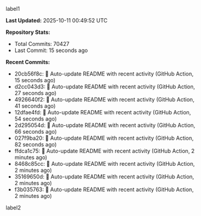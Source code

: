 
label1 
<!-- ACTIVITY_START -->
**Last Updated:** 2025-10-11 00:49:52 UTC

**Repository Stats:**
- Total Commits: 70427
- Last Commit: 15 seconds ago

**Recent Commits:**
- 20cb56f8c: 🤖 Auto-update README with recent activity (GitHub Action, 15 seconds ago)
- d2cc043d3: 🤖 Auto-update README with recent activity (GitHub Action, 27 seconds ago)
- 4926640f2: 🤖 Auto-update README with recent activity (GitHub Action, 41 seconds ago)
- 12dfae4fd: 🤖 Auto-update README with recent activity (GitHub Action, 54 seconds ago)
- 2d295054d: 🤖 Auto-update README with recent activity (GitHub Action, 66 seconds ago)
- 027f9ba20: 🤖 Auto-update README with recent activity (GitHub Action, 82 seconds ago)
- ffdca1c75: 🤖 Auto-update README with recent activity (GitHub Action, 2 minutes ago)
- 8468c85cc: 🤖 Auto-update README with recent activity (GitHub Action, 2 minutes ago)
- 35169650d: 🤖 Auto-update README with recent activity (GitHub Action, 2 minutes ago)
- f3b035763: 🤖 Auto-update README with recent activity (GitHub Action, 2 minutes ago)
<!-- ACTIVITY_END -->

label2
